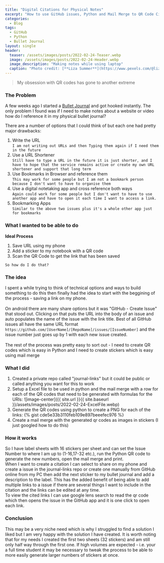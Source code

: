 ```yaml
---
title: "Digital Citations for Physical Notes"
excerpt: "How to use GitHub issues, Python and Mail Merge to QR Code Citations"
categories:
  - Blog
tags:
  - GitHub
  - Python
  - Bullet Journal
layout: single
header:
  teaser: /assets/images/posts/2022-02-24-Teaser.webp
  image: /assets/images/posts/2022-02-24-Header.webp
  image_description: "Making notes while using laptop"
  caption: "Photo credit: [**Liza Summer**](https://www.pexels.com/@liza-summer)"
---
```

> My obsession with QR codes has gone to another extreme

### The Problem
A few weeks ago I started a [Bullet Journal](https://www.youtube.com/watch?v=fm15cmYU0IM) and got hooked instantly. The only problem I found was if I need to make notes about a website or video how do I reference it in my physical bullet journal?

There are a number of options that I could think of but each one had pretty major drawbacks:
1. Write the URL<br>`I am not writing out URLs and then Typing them again if I need them in the future`
2. Use a URL Shortener<br>`Still have to type a URL in the future it is just shorter, and I have to hope that the service remains active or create my own URL shortener and support that long term`
3. Use Bookmarks in Browser and reference them<br>`This may work for some people but I am not a bookmark person because I don't want to have to organise them`
4. Use a digital notetaking app and cross reference both ways<br>`Again could work for some people but I don't want to have to use another app and have to open it each time I want to access a link.`
5. Bookmarking Apps<br>`Similar to the above two issues plus it's a whole other app just for bookmarks`

### What I wanted to be able to do
**Ideal Process**
1. Save URL using my phone
2. Add a sticker to my notebook with a QR code
3. Scan the QR Code to get the link that has been saved


`So how do I do that?`

### The idea
I spent a while trying to think of technical options and ways to build something to do this then finally had the idea to start with the beggining of the process - saving a link on my phone.<br><br>
On android there are many share options but it was "GitHub - Create Issue" that stood out. Clicking on that puts the URL into the body of an issue and auto populates the name of the issue with the link title. Best of all GitHub issues all have the same URL format `https://github.com/[UserName]/[RepoName]/issues/[IssueNumber]` and the issue number just goes up by 1 with each new issue created.<br><br>
The rest of the process was pretty easy to sort out - I need to create QR codes which is easy in Python and I need to create stickers which is easy using mail merge
### What I did
1. Created a private repo called "journal-links" but it could be public or called anything you want for this to work
2. Setup a Excel file to be used in python and the mail merge with a row for each of the QR codes that need to be generated with formulas for the URls:
![image-center]({{ site.url }}{{ site.baseurl }}/assets/images/posts/2022-02-24-ExcelFile.webp)
3. Generate the QR codes using python to create a PNG for each of the links:
{% gist cde5e33b3110feb109e897beeefec976 %}
4. Create a mail merge with the generated qr codes as images in stickers (I just googled how to do this)
### How it works
So I have label sheets with 16 stickers per sheet and can set the Issue Number to where I am up to (1-16,17-32 etc.), run the Python QR code to generate the new numbers, open the mail merge and print.<nr><br>
When I want to create a citation I can select to share on my phone and create a issue in the journal-links repo or create one manually from GitHub online from my PC then add the next sticker to my bullet journal and add a description to the label. This has the added benefit of being able to add multiple links to a issue if there are several things I want to include in the citation and the links can be edited at any time.<br><be>
To view the cited links I can use google lens search to read the qr code which then opens the issue in the GitHub app and it is one click to open each link.
### Conclusion
This may be a very niche need which is why I struggled to find a solution I liked but I am very happy with the solution I have created. It is worth noting that for my needs I created the first two sheets (32 stickers) and am still only half way through the first one. If high volumes are expected - i.e. your a full time student it may be necessary to tweak the process to be able to more easily generate larger numbers of stickers at once.